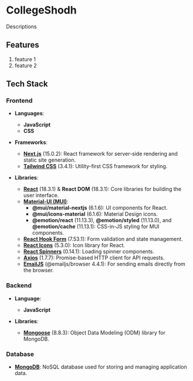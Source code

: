 # CollegeShodh
Descriptions

## Features
1. feature 1
2. feature 2

## Tech Stack

### Frontend
- **Languages**:  
  - **JavaScript**  
  - **CSS**

- **Frameworks**:  
  - **[Next.js](https://nextjs.org/)** (15.0.2): React framework for server-side rendering and static site generation.  
  - **[Tailwind CSS](https://tailwindcss.com/)** (3.4.1): Utility-first CSS framework for styling.

- **Libraries**:  
  - **[React](https://reactjs.org/)** (18.3.1) & **React DOM** (18.3.1): Core libraries for building the user interface.  
  - **[Material-UI (MUI)](https://mui.com/)**:  
    - **@mui/material-nextjs** (6.1.6): UI components for React.  
    - **@mui/icons-material** (6.1.6): Material Design icons.  
    - **@emotion/react** (11.13.3), **@emotion/styled** (11.13.0), and **@emotion/cache** (11.13.1): CSS-in-JS styling for MUI components.  
  - **[React Hook Form](https://react-hook-form.com/)** (7.53.1): Form validation and state management.  
  - **[React Icons](https://react-icons.github.io/react-icons/)** (5.3.0): Icon library for React.  
  - **[React Spinners](https://www.npmjs.com/package/react-spinners)** (0.14.1): Loading spinner components.  
  - **[Axios](https://axios-http.com/)** (1.7.7): Promise-based HTTP client for API requests.  
  - **[EmailJS](https://www.emailjs.com/)** (@emailjs/browser 4.4.1): For sending emails directly from the browser.

### Backend
- **Language**:  
  - **JavaScript**  

- **Libraries**:  
  - **[Mongoose](https://mongoosejs.com/)** (8.8.3): Object Data Modeling (ODM) library for MongoDB.

### Database
- **[MongoDB](https://www.mongodb.com/)**: NoSQL database used for storing and managing application data.
